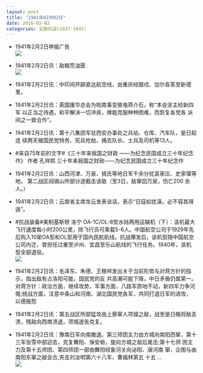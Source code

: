```yaml
---
layout: post
title: "1941年02月02日"
date: 2016-02-02
categories: 全面抗战(1937-1945)
---
```


<meta name="referrer" content="no-referrer" />

- 1941年2月2日申报广告 <br/><img src="https://ww2.sinaimg.cn/large/aca367d8jw1f0ldyr4muwj20pv08njtl.jpg" />

- 1941年2月2日讯：敌粮荒油匮 <br/><img src="https://ww1.sinaimg.cn/large/aca367d8jw1f0lc8qff8xj208e0agjs4.jpg" />

- 1941年2月2日讯：中印间开辟直达航空线，由重庆经腊戍、加尔各答至新德里。 

- 1941年2月2日讯：英国援华总会为皖南事变致电蒋介石，称“本会坚主给新四军 以正当之待遇，和平解决一切冲突，俾能克服种种困难，而恢复各党各 派间之一致合作”。 

- 1941年2月2日讯：第十八集团军驻西安办事处之兵站、仓库、汽车队，是日起连 续两天被国民党特务、宪兵抢劫，捕去队长、士兵及司机等13人。 

- #来自75年前的文字#《三十年来我国之财政 ——为纪念民国成立三十年纪念作》 作者 孔祥熙 三十年来我国之财政——为纪念民国成立三十年纪念作 

- 1941年2月2日讯：山西河津、万泉、猗氏等地日军千余分扰袁家庄、史家堰等地， 第二战区阎锡山所部分途截击该敌（至3日，敌窜回万泉，伤亡200 余人。） 

- 1941年2月2日讯：云南省主席龙云发表谈话，表示“日寇如扰滇，必不容其得逞”。 

- #抗战装备#美制基斯顿 洛宁 OA-1C/OL-8型水陆两用运输机（下）：该机最大飞行速度每小时200公里，除飞行员可乘载5-6人。中国航空公司于1929年先后购入10架OA型和OL型用于国内民航航线。抗战爆发后，该机型随中国航空公司内迁，曾担任过重至泸州、宜昌至乐山航线的飞行任务。1940年，该机型全部退役。 <br/><img src="https://ww1.sinaimg.cn/large/aca367d8jw1f0krf8uf96j20am0bqgn7.jpg" />

- 1941年2月2日讯：毛泽东、朱德、王稼祥发出关于当前形势与对蒋方针的指示，指出敌有占洛阳可能，国民党的反 共高潮可能下降，中日矛盾仍属第一。对蒋方针：政治方面，继续攻势，军事方面，八路军原地不动，新四军力争河南;统战方面，注意中条山和河南、湖北国民党各军，共同打退日军的进攻，以德报怨 

- 1941年2月2日讯：第五战区所部猛攻由上蔡窜人项城之敌，战至是日晚将敌击 溃，残敌向西南溃退，项城遂告克复。 

- 1941年2月2日讯：豫南日军向南撤退。第三师团主力由方城向南阳西窜，第十 三军张雪中部迎击，克复舞阳、保安砦，旋向方城之敌后尾击;第十七师 团主力及第十五师团、第四师团一部由舞阳经象河关向泌阳、唐河南 窜，企图与由南阳东窜之敌会合,夹击刘汝明第六十八军、曹福林第五 十五 ... <br/><img src="https://ww1.sinaimg.cn/large/aca367d8jw1f0km84d51tj20c809zdh3.jpg" />

